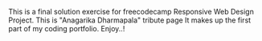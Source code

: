 This is a final solution exercise for freecodecamp Responsive Web Design Project.
This is "Anagarika Dharmapala" tribute page
It makes up the first part of my coding portfolio.
Enjoy..!

